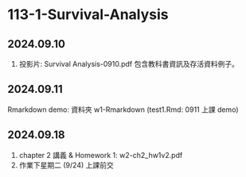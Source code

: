 # 113-1-Survival-Analysis

## 2024.09.10
1. 投影片: Survival Analysis-0910.pdf
   包含教科書資訊及存活資料例子。
## 2024.09.11
Rmarkdown demo: 資料夾 w1-Rmarkdown (test1.Rmd: 0911 上課 demo)

## 2024.09.18
1. chapter 2 講義 & Homework 1: w2-ch2_hw1v2.pdf
2. 作業下星期二 (9/24) 上課前交
